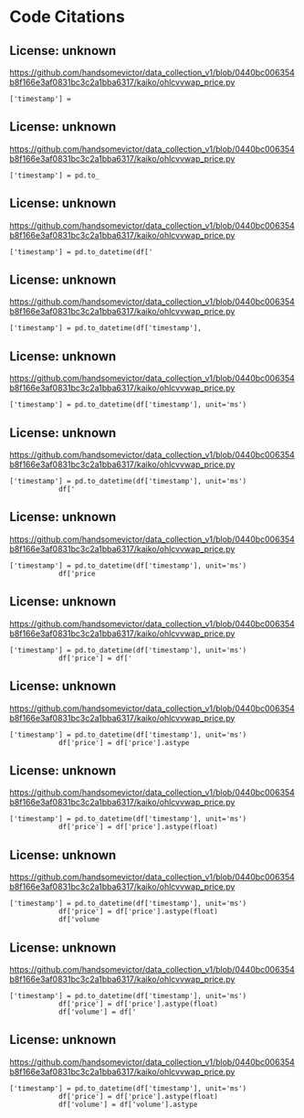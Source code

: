 # Code Citations

## License: unknown
https://github.com/handsomevictor/data_collection_v1/blob/0440bc006354b8f166e3af0831bc3c2a1bba6317/kaiko/ohlcvvwap_price.py

```
['timestamp'] =
```


## License: unknown
https://github.com/handsomevictor/data_collection_v1/blob/0440bc006354b8f166e3af0831bc3c2a1bba6317/kaiko/ohlcvvwap_price.py

```
['timestamp'] = pd.to_
```


## License: unknown
https://github.com/handsomevictor/data_collection_v1/blob/0440bc006354b8f166e3af0831bc3c2a1bba6317/kaiko/ohlcvvwap_price.py

```
['timestamp'] = pd.to_datetime(df['
```


## License: unknown
https://github.com/handsomevictor/data_collection_v1/blob/0440bc006354b8f166e3af0831bc3c2a1bba6317/kaiko/ohlcvvwap_price.py

```
['timestamp'] = pd.to_datetime(df['timestamp'],
```


## License: unknown
https://github.com/handsomevictor/data_collection_v1/blob/0440bc006354b8f166e3af0831bc3c2a1bba6317/kaiko/ohlcvvwap_price.py

```
['timestamp'] = pd.to_datetime(df['timestamp'], unit='ms')
```


## License: unknown
https://github.com/handsomevictor/data_collection_v1/blob/0440bc006354b8f166e3af0831bc3c2a1bba6317/kaiko/ohlcvvwap_price.py

```
['timestamp'] = pd.to_datetime(df['timestamp'], unit='ms')
            df['
```


## License: unknown
https://github.com/handsomevictor/data_collection_v1/blob/0440bc006354b8f166e3af0831bc3c2a1bba6317/kaiko/ohlcvvwap_price.py

```
['timestamp'] = pd.to_datetime(df['timestamp'], unit='ms')
            df['price
```


## License: unknown
https://github.com/handsomevictor/data_collection_v1/blob/0440bc006354b8f166e3af0831bc3c2a1bba6317/kaiko/ohlcvvwap_price.py

```
['timestamp'] = pd.to_datetime(df['timestamp'], unit='ms')
            df['price'] = df['
```


## License: unknown
https://github.com/handsomevictor/data_collection_v1/blob/0440bc006354b8f166e3af0831bc3c2a1bba6317/kaiko/ohlcvvwap_price.py

```
['timestamp'] = pd.to_datetime(df['timestamp'], unit='ms')
            df['price'] = df['price'].astype
```


## License: unknown
https://github.com/handsomevictor/data_collection_v1/blob/0440bc006354b8f166e3af0831bc3c2a1bba6317/kaiko/ohlcvvwap_price.py

```
['timestamp'] = pd.to_datetime(df['timestamp'], unit='ms')
            df['price'] = df['price'].astype(float)
```


## License: unknown
https://github.com/handsomevictor/data_collection_v1/blob/0440bc006354b8f166e3af0831bc3c2a1bba6317/kaiko/ohlcvvwap_price.py

```
['timestamp'] = pd.to_datetime(df['timestamp'], unit='ms')
            df['price'] = df['price'].astype(float)
            df['volume
```


## License: unknown
https://github.com/handsomevictor/data_collection_v1/blob/0440bc006354b8f166e3af0831bc3c2a1bba6317/kaiko/ohlcvvwap_price.py

```
['timestamp'] = pd.to_datetime(df['timestamp'], unit='ms')
            df['price'] = df['price'].astype(float)
            df['volume'] = df['
```


## License: unknown
https://github.com/handsomevictor/data_collection_v1/blob/0440bc006354b8f166e3af0831bc3c2a1bba6317/kaiko/ohlcvvwap_price.py

```
['timestamp'] = pd.to_datetime(df['timestamp'], unit='ms')
            df['price'] = df['price'].astype(float)
            df['volume'] = df['volume'].astype
```

